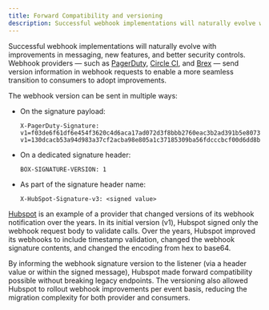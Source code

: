 ```yaml
---
title: Forward Compatibility and versioning
description: Successful webhook implementations will naturally evolve with improvements. Great webhook providers send version information in webhook requests to enable a more seamless transition to consumers to adopt improvements. 
--- 
```


Successful webhook implementations will naturally evolve with improvements in messaging, new features, and better security controls. Webhook providers — such as [PagerDuty](https://developer.pagerduty.com/docs/ZG9jOjExMDI5NTkz-verifying-signatures), [Circle CI](https://circleci.com/docs/2.0/webhooks/), and [Brex](https://developer.brex.com/docs/webhooks/) — send version information in webhook requests to enable a more seamless transition to consumers to adopt improvements. 

The webhook version can be sent in multiple ways:

- On the signature payload:
    ```
    X-PagerDuty-Signature:
    v1=f03de6f61df6e454f3620c4d6aca17ad072d3f8bbb2760eac3b2ad391b5e8073,
    v1=130dcacb53a94d983a37cf2acba98e805a1c37185309ba56fdcccbcf00d6dd8b
    ```
- On a dedicated signature header:
    ```
    BOX-SIGNATURE-VERSION: 1
    ```
- As part of the signature header name:
    ```
    X-HubSpot-Signature-v3: <signed value>
    ```

[Hubspot](https://developers.hubspot.com/docs/api/webhooks/validating-requests) is an example of a provider that changed versions of its webhook notification over the years. In its initial version (v1), Hubspot signed only the webhook request body to validate calls. Over the years, Hubspot improved its webhooks to include timestamp validation, changed the webhook signature contents, and changed the encoding from hex to base64.  

By informing the webhook signature version to the listener (via a header value or within the signed message), Hubspot made forward compatibility possible without breaking legacy endpoints. The versioning also allowed Hubspot to rollout webhook improvements per event basis, reducing the migration complexity for both provider and consumers.